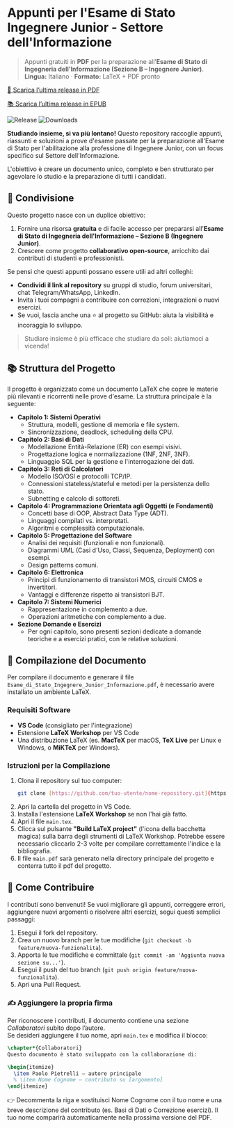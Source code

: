 # Appunti per l'Esame di Stato Ingegnere Junior - Settore dell'Informazione

> Appunti gratuiti in **PDF** per la preparazione all’**Esame di Stato di Ingegneria dell’Informazione (Sezione B – Ingegnere Junior)**.  
> **Lingua:** Italiano · **Formato:** LaTeX + PDF pronto

[📖 Scarica l’ultima release in PDF](https://github.com/Pablo-gitub/esame-di-stato-ingegneria-informazione-appunti-pdf/releases/latest/download/appunti-esame-di-stato-ingegneria-informazione.pdf)

[📚 Scarica l’ultima release in EPUB](https://github.com/<utente>/<repo>/releases/latest/download/appunti-esame-di-stato-ingegneria-informazione.epub)

![Release](https://img.shields.io/github/v/release/Pablo-gitub/esame-di-stato-ingegneria-informazione-appunti-pdf?display_name=tag&sort=semver&cacheSeconds=300)
![Downloads](https://img.shields.io/github/downloads/Pablo-gitub/esame-di-stato-ingegneria-informazione-appunti-pdf/latest/total?cacheSeconds=300)


**Studiando insieme, si va più lontano!** Questo repository raccoglie appunti, riassunti e soluzioni a prove d'esame passate per la preparazione all'Esame di Stato per l'abilitazione alla professione di Ingegnere Junior, con un focus specifico sul Settore dell'Informazione.

L'obiettivo è creare un documento unico, completo e ben strutturato per agevolare lo studio e la preparazione di tutti i candidati.

## 📢 Condivisione

Questo progetto nasce con un duplice obiettivo:
1. Fornire una risorsa **gratuita** e di facile accesso per prepararsi all'**Esame di Stato di Ingegneria dell'Informazione – Sezione B (Ingegnere Junior)**.
2. Crescere come progetto **collaborativo open-source**, arricchito dai contributi di studenti e professionisti.

Se pensi che questi appunti possano essere utili ad altri colleghi:
- **Condividi il link al repository** su gruppi di studio, forum universitari, chat Telegram/WhatsApp, LinkedIn.
- Invita i tuoi compagni a contribuire con correzioni, integrazioni o nuovi esercizi.
- Se vuoi, lascia anche una ⭐ al progetto su GitHub: aiuta la visibilità e incoraggia lo sviluppo.

> Studiare insieme è più efficace che studiare da soli: aiutiamoci a vicenda!

## 📚 Struttura del Progetto

Il progetto è organizzato come un documento LaTeX che copre le materie più rilevanti e ricorrenti nelle prove d'esame. La struttura principale è la seguente:

* **Capitolo 1: Sistemi Operativi**
    * Struttura, modelli, gestione di memoria e file system.
    * Sincronizzazione, deadlock, scheduling della CPU.
* **Capitolo 2: Basi di Dati**
    * Modellazione Entità-Relazione (ER) con esempi visivi.
    * Progettazione logica e normalizzazione (1NF, 2NF, 3NF).
    * Linguaggio SQL per la gestione e l'interrogazione dei dati.
* **Capitolo 3: Reti di Calcolatori**
    * Modello ISO/OSI e protocolli TCP/IP.
    * Connessioni stateless/stateful e metodi per la persistenza dello stato.
    * Subnetting e calcolo di sottoreti.
* **Capitolo 4: Programmazione Orientata agli Oggetti (e Fondamenti)**
    * Concetti base di OOP, Abstract Data Type (ADT).
    * Linguaggi compilati vs. interpretati.
    * Algoritmi e complessità computazionale.
* **Capitolo 5: Progettazione del Software**
    * Analisi dei requisiti (funzionali e non funzionali).
    * Diagrammi UML (Casi d'Uso, Classi, Sequenza, Deployment) con esempi.
    * Design patterns comuni.
* **Capitolo 6: Elettronica**
    * Principi di funzionamento di transistori MOS, circuiti CMOS e invertitori.
    * Vantaggi e differenze rispetto ai transistori BJT.
* **Capitolo 7: Sistemi Numerici**
    * Rappresentazione in complemento a due.
    * Operazioni aritmetiche con complemento a due.
* **Sezione Domande e Esercizi**
    * Per ogni capitolo, sono presenti sezioni dedicate a domande teoriche e a esercizi pratici, con le relative soluzioni.

## 🚀 Compilazione del Documento

Per compilare il documento e generare il file `Esame_di_Stato_Ingegnere_Junior_Informazione.pdf`, è necessario avere installato un ambiente LaTeX.

### Requisiti Software

* **VS Code** (consigliato per l'integrazione)
* Estensione **LaTeX Workshop** per VS Code
* Una distribuzione LaTeX (es. **MacTeX** per macOS, **TeX Live** per Linux e Windows, o **MiKTeX** per Windows).

### Istruzioni per la Compilazione

1.  Clona il repository sul tuo computer:
    ```bash
    git clone [https://github.com/tuo-utente/nome-repository.git](https://github.com/tuo-utente/nome-repository.git)
    ```
2.  Apri la cartella del progetto in VS Code.
3.  Installa l'estensione **LaTeX Workshop** se non l'hai già fatto.
4.  Apri il file `main.tex`.
5.  Clicca sul pulsante **"Build LaTeX project"** (l'icona della bacchetta magica) sulla barra degli strumenti di LaTeX Workshop. Potrebbe essere necessario cliccarlo 2-3 volte per compilare correttamente l'indice e la bibliografia.
6.  Il file `main.pdf` sarà generato nella directory principale del progetto e conterra tutto il pdf del progetto.

## 🤝 Come Contribuire

I contributi sono benvenuti! Se vuoi migliorare gli appunti, correggere errori, aggiungere nuovi argomenti o risolvere altri esercizi, segui questi semplici passaggi:

1.  Esegui il fork del repository.
2.  Crea un nuovo branch per le tue modifiche (`git checkout -b feature/nuova-funzionalita`).
3.  Apporta le tue modifiche e committale (`git commit -am 'Aggiunta nuova sezione su...'`).
4.  Esegui il push del tuo branch (`git push origin feature/nuova-funzionalita`).
5.  Apri una Pull Request.

### ✍️ Aggiungere la propria firma

Per riconoscere i contributi, il documento contiene una sezione *Collaboratori* subito dopo l’autore.  
Se desideri aggiungere il tuo nome, apri `main.tex` e modifica il blocco:

```latex
\chapter*{Collaboratori}
Questo documento è stato sviluppato con la collaborazione di:

\begin{itemize}
  \item Paolo Pietrelli – autore principale
  % \item Nome Cognome – contributo su [argomento]
\end{itemize}
```

👉 Decommenta la riga e sostituisci Nome Cognome con il tuo nome e una breve descrizione del contributo (es. Basi di Dati o Correzione esercizi).
Il tuo nome comparirà automaticamente nella prossima versione del PDF.
